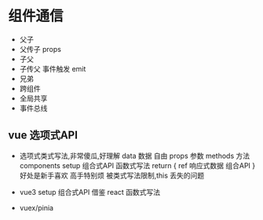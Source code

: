# 组件通信
- 父子
 - 父传子 props 
- 子父
 - 子传父 事件触发 emit
- 兄弟
- 跨组件
- 全局共享
- 事件总线 


## vue 选项式API
- 选项式类式写法,非常傻瓜,好理解
  data 数据 自由
  props 参数
  methods 方法
  components 
  setup 组合式API 函数式写法 
  return {
    ref 响应式数据 组合API 
  }
  好处是新手喜欢 
  高手特别烦 被类式写法限制,this 丢失的问题

- vue3 setup 组合式API 借鉴 react 函数式写法 
- vuex/pinia 